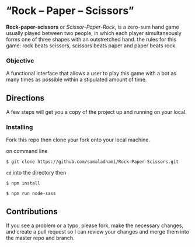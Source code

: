 # “Rock – Paper – Scissors”
**Rock-paper-scissors** or *Scissor-Paper-Rock*, is a zero-sum hand game usually played between two people, in which each player simultaneously forms one of three shapes with an outstretched hand.
the rules for this game: rock beats scissors, scissors beats paper and paper beats rock.

### Objective
A functional interface that allows a user to play this game with a bot as many times as possible within a stipulated amount of time.

## Directions

A few steps will get you a copy of the project up and running on your local.

### Installing
Fork this repo then clone your fork onto your local machine.

on command line 
```
$ git clone https://github.com/samaladhami/Rock-Paper-Scissors.git
```
`cd` into the directory then
```
$ npm install
```
```
$ npm run node-sass
```
## Contributions
If you see a problem or a typo, please fork, make the necessary changes, and create a pull request so I can review your changes and merge them into the master repo and branch.

